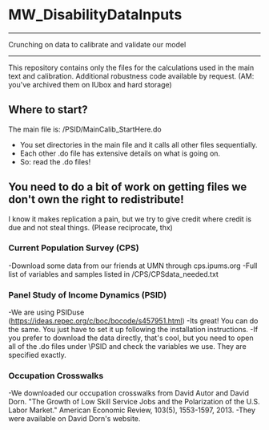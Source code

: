 # MW_DisabilityDataInputs
******************************************************
Crunching on data to calibrate and validate our model
******************************************************

This repository contains only the files for the calculations used in the main text and calibration. Additional robustness code available by request. (AM: you've archived them on IUbox and hard storage)

## Where to start?
The main file is: /PSID/MainCalib_StartHere.do
  - You set directories in the main file and it calls all other files sequentially.
  - Each other .do file has extensive details on what is going on.
  - So: read the .do files!
  
## You need to do a bit of work on getting files we don't own the right to redistribute!
  I know it makes replication a pain, but we try to give credit where credit is due and not steal things. (Please reciprocate, thx)
### Current Population Survey (CPS)
  -Download some data from our friends at UMN through cps.ipums.org
  -Full list of variables and samples listed in /CPS/CPSdata_needed.txt
### Panel Study of Income Dynamics (PSID)
  -We are using PSIDuse (https://ideas.repec.org/c/boc/bocode/s457951.html)
  -Its great! You can do the same. You just have to set it up following the installation instructions.
   -If you prefer to download the data directly, that's cool, but you need to open all of the .do files under \PSID and check the variables we use. They are specified exactly.
### Occupation Crosswalks
  -We downloaded our occupation crosswalks from David Autor and David Dorn. "The Growth of Low Skill Service Jobs and the Polarization of the U.S. Labor Market." American Economic Review, 103(5), 1553-1597, 2013. 
  -They were available on David Dorn's website. 
